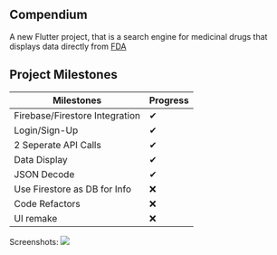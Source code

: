## Compendium

A new Flutter project, that is a search engine for medicinal drugs that displays data directly from [FDA](https://open.fda.gov/)

## Project Milestones

| Milestones                     | Progress |
| ------------------------------ | -------- |
| Firebase/Firestore Integration | ✔        |
| Login/Sign-Up                  | ✔        |
| 2 Seperate API Calls           | ✔        |
| Data Display                   | ✔        |
| JSON Decode                    | ✔        |
| Use Firestore as DB for Info   | ❌       |
| Code Refactors                 | ❌       |
| UI remake                      | ❌       |

Screenshots:
<img src="../extra/1.png">
